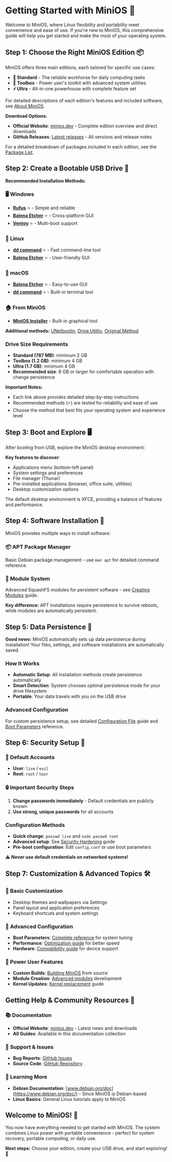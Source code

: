 # Getting Started with MiniOS 🌟

Welcome to MiniOS, where Linux flexibility and portability meet convenience and ease of use. If you're new to MiniOS, this comprehensive guide will help you get started and make the most of your operating system.

## Step 1: Choose the Right MiniOS Edition 📦

MiniOS offers three main editions, each tailored for specific use cases:

- **🚀 Standard** - The reliable workhorse for daily computing tasks
- **🧰 Toolbox** - Power user's toolkit with advanced system utilities  
- **⚡ Ultra** - All-in-one powerhouse with complete feature set

For detailed descriptions of each edition's features and included software, see [About MiniOS](About-MiniOS.md).

**Download Options:**
- **Official Website**: [minios.dev](https://minios.dev) - Complete edition overview and direct downloads
- **GitHub Releases**: [Latest releases](https://github.com/minios-linux/minios-live/releases) - All versions and release notes

For a detailed breakdown of packages included in each edition, see the [Package List](Packages.md).

## Step 2: Create a Bootable USB Drive 🔌

**Recommended Installation Methods:**

### 🖥️ **Windows**
- **[Rufus](Rufus.md)** ⭐ - Simple and reliable
- **[Balena Etcher](Balena-Etcher.md)** ⭐ - Cross-platform GUI
- **[Ventoy](Ventoy.md)** ⭐ - Multi-boot support

### 🐧 **Linux** 
- **[dd command](dd.md)** ⭐ - Fast command-line tool
- **[Balena Etcher](Balena-Etcher.md)** ⭐ - User-friendly GUI

### 🍎 **macOS**
- **[Balena Etcher](Balena-Etcher.md)** ⭐ - Easy-to-use GUI
- **[dd command](dd.md)** ⭐ - Built-in terminal tool

### 🏠 **From MiniOS**
- **[MiniOS Installer](MiniOS-Installer.md)** - Built-in graphical tool

**Additional methods:** [UNetbootin](UNetbootin.md), [Drive Utility](Drive-Utility.md), [Original Method](Original-Method.md)

### Drive Size Requirements
- **Standard (787 MB)**: minimum 2 GB
- **Toolbox (1.2 GB)**: minimum 4 GB  
- **Ultra (1.7 GB)**: minimum 4 GB
- **Recommended size**: 8 GB or larger for comfortable operation with change persistence

**Important Notes:**
- Each link above provides detailed step-by-step instructions
- Recommended methods (⭐) are tested for reliability and ease of use  
- Choose the method that best fits your operating system and experience level

## Step 3: Boot and Explore 🖥️

After booting from USB, explore the MiniOS desktop environment:

**Key features to discover**:
- Applications menu (bottom-left panel)
- System settings and preferences
- File manager (Thunar)
- Pre-installed applications (browser, office suite, utilities)
- Desktop customization options

The default desktop environment is XFCE, providing a balance of features and performance.

## Step 4: Software Installation 🔄

MiniOS provides multiple ways to install software:

### 📦 **APT Package Manager** 
Basic Debian package management - use `man apt` for detailed command reference.

### 🔄 **Module System**
Advanced SquashFS modules for persistent software - see [Creating Modules](Creating-Modules.md) guide.

**Key difference:** APT installations require persistence to survive reboots, while modules are automatically persistent.

## Step 5: Data Persistence 💾

**Good news:** MiniOS automatically sets up data persistence during installation! Your files, settings, and software installations are automatically saved.

### How It Works
- **Automatic Setup**: All installation methods create persistence automatically
- **Smart Detection**: System chooses optimal persistence mode for your drive filesystem
- **Portable**: Your data travels with you on the USB drive

### Advanced Configuration
For custom persistence setup, see detailed [Configuration File](Configuration-File.md) guide and [Boot Parameters](Boot-Parameters.md) reference.

## Step 6: Security Setup 🔐

### 👤 **Default Accounts**
- **User**: `live` / `evil`  
- **Root**: `root` / `toor`

### 🔒 **Important Security Steps**
1. **Change passwords immediately** - Default credentials are publicly known
2. **Use strong, unique passwords** for all accounts

### Configuration Methods
- **Quick change**: `passwd live` and `sudo passwd root`
- **Advanced setup**: See [Security Hardening](Security-Hardening.md) guide
- **Pre-boot configuration**: Edit `config.conf` or use boot parameters

⚠️ **Never use default credentials on networked systems!**

## Step 7: Customization & Advanced Topics 🛠️

### 🎨 **Basic Customization**
- Desktop themes and wallpapers via Settings
- Panel layout and application preferences  
- Keyboard shortcuts and system settings

### 🚀 **Advanced Configuration**
- **Boot Parameters**: [Complete reference](Boot-Parameters.md) for system tuning
- **Performance**: [Optimization guide](Performance-Optimization.md) for better speed
- **Hardware**: [Compatibility guide](Hardware-Compatibility.md) for device support

### 🔧 **Power User Features**  
- **Custom Builds**: [Building MiniOS](Building-MiniOS.md) from source
- **Module Creation**: [Advanced modules](Creating-Modules.md) development
- **Kernel Updates**: [Kernel replacement](Kernel-Replacement.md) guide

## Getting Help & Community Resources 💬

### 📚 **Documentation**
- **Official Website**: [minios.dev](https://minios.dev) - Latest news and downloads
- **All Guides**: Available in this documentation collection

### 🐛 **Support & Issues**
- **Bug Reports**: [GitHub Issues](https://github.com/minios-linux/minios-live/issues)
- **Source Code**: [GitHub Repository](https://github.com/minios-linux/minios-live)

### 📖 **Learning More**
- **Debian Documentation**: [www.debian.org/doc](https://www.debian.org/doc/) - Since MiniOS is Debian-based
- **Linux Basics**: General Linux tutorials apply to MiniOS

## Welcome to MiniOS! 🎉

You now have everything needed to get started with MiniOS. The system combines Linux power with portable convenience - perfect for system recovery, portable computing, or daily use.

**Next steps:** Choose your edition, create your USB drive, and start exploring! 🚀
